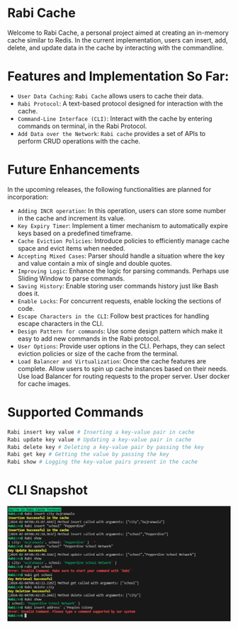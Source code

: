 # Rabi Cache

Welcome to Rabi Cache, a personal project aimed at creating an in-memory cache similar to Redis. In the current implementation, users can insert, add, delete, and update data in the cache by interacting with the commandline.

# Features and Implementation So Far:

- `User Data Caching`: `Rabi Cache` allows users to cache their data.
- `Rabi Protocol`: A text-based protocol designed for interaction with the cache.
- `Command-Line Interface (CLI)`: Interact with the cache by entering commands on terminal, in the Rabi Protocol.
- `Add Data over the Network`: `Rabi cache` provides a set of APIs to perform CRUD operations with the cache.

# Future Enhancements

In the upcoming releases, the following functionalities are planned for incorporation:

- `Adding INCR operation`: In this operation, users can store some number in the cache and increment its value.
- `Key Expiry Timer`: Implement a timer mechanism to automatically expire keys based on a predefined timeframe.
- `Cache Eviction Policies`: Introduce policies to efficiently manage cache space and evict items when needed.
- `Accepting Mixed Cases`: Parser should handle a situation where the key and value contain a mix of single and double quotes.
- `Improving Logic`: Enhance the logic for parsing commands. Perhaps use Sliding Window to parse commands.
- `Saving History`: Enable storing user commands history just like Bash does it.
- `Enable Locks`: For concurrent requests, enable locking the sections of code.
- `Escape Characters in the CLI`: Follow best practices for handling escape characters in the CLI.
- `Design Pattern for commands`: Use some design pattern which make it easy to add new commands in the Rabi protocol.
- `User Options`: Provide user options in the CLI. Perhaps, they can select eviction policies or size of the cache from the terminal.
- `Load Balancer and Virtualization`: Once the cache features are complete. Allow users to spin up cache instances based on their needs. Use load Balancer for routing requests to the proper server. User docker for cache images.

# Supported Commands

```bash
Rabi insert key value # Inserting a key-value pair in cache
Rabi update key value # Updating a key-value pair in cache
Rabi delete key # Deleting a key-value pair by passing the key
Rabi get key # Getting the value by passing the key
Rabi show # Logging the key-value pairs present in the cache
```

# CLI Snapshot

![Rabi CLI](./images/v2.png)
